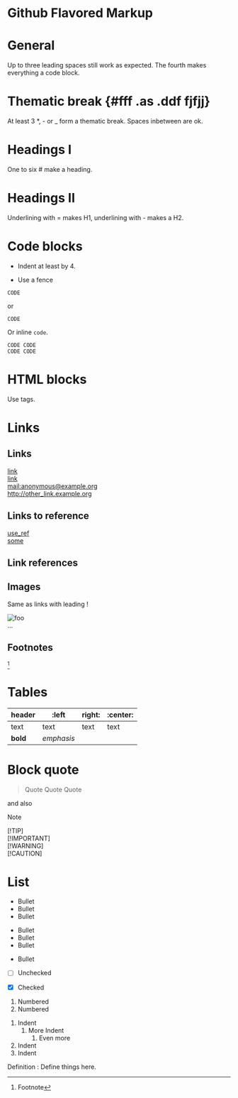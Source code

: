 # Github Flavored Markup

# General

Up to three leading spaces still work as expected. The fourth
makes everything a code block.

# Thematic break {#fff .as .ddf fjfjj}

At least 3 *, - or _ form a thematic break. Spaces inbetween
are ok.

# Headings I

One to six # make a heading.

# Headings II

Underlining with = makes H1, underlining with - makes a H2.

# Code blocks

* Indent at least by 4.

* Use a fence

```
CODE
```

or

~~~
CODE
~~~

Or inline `code`.

    CODE CODE
    CODE CODE

# HTML blocks

Use tags.

# Links

## Links

[link](/link_to "title")  
[link](</link to> "title")  
<mail:anonymous@example.org>  
<http://other_link.example.org>

## Links to reference

[use_ref][some]  
[some]

## Link references

[some]: /links-somewhere

## Images

Same as links with leading !

![foo](/link_to_image)  
...

## Footnotes

[^1]

[^1]: Footnote

# Tables

| header   | :left      | right: | :center: |
|----------|------------|--------|----------|
| text     | text       | text   | text     |
| **bold** | _emphasis_ |        |          |

# Block quote

> Quote Quote Quote

and also

> [!NOTE]
> [!TIP]  
> [!IMPORTANT]  
> [!WARNING]  
> [!CAUTION]

# List

* Bullet
* Bullet
* Bullet

+ Bullet
+ Bullet
+ Bullet

- Bullet

- [ ] Unchecked

- [x] Checked

1) Numbered
2) Numbered

1. Indent
    1. More Indent
        1. Even more
2. Indent
3. Indent

Definition
: Define things here.  
